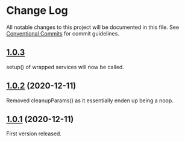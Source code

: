 # Change Log

All notable changes to this project will be documented in this file.
See [Conventional Commits](https://conventionalcommits.org) for commit guidelines.

## [1.0.3](http://github.com/feathersjs-offline/compare/v1.0.2...v1.0.3)
setup() of wrapped services will now be called.

## [1.0.2](http://github.com/feathersjs-offline/owndata-ownnet/packages/client/compare/v1.0.1...v1.0.2) (2020-12-11)

Removed cleanupParams() as it essentially enden up being a noop.

## [1.0.1](http://github.com/feathersjs-offline/owndata-ownnet/packages/client/compare/v1.0.0...v1.0.1) (2020-12-11)

First version released.
